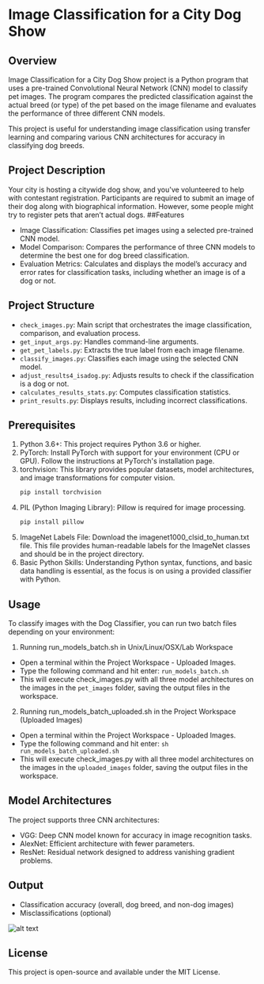 # Image Classification for a City Dog Show
## Overview
Image Classification for a City Dog Show project is a Python program that uses a pre-trained Convolutional Neural Network (CNN) model to classify pet images. The program compares the predicted classification against the actual breed (or type) of the pet based on the image filename and evaluates the performance of three different CNN models.

This project is useful for understanding image classification using transfer learning and comparing various CNN architectures for accuracy in classifying dog breeds.
## Project Description
Your city is hosting a citywide dog show, and you've volunteered to help with contestant registration. Participants are required to submit an image of their dog along with biographical information. However, some people might try to register pets that aren’t actual dogs.
##Features
- Image Classification: Classifies pet images using a selected pre-trained CNN model.
- Model Comparison: Compares the performance of three CNN models to determine the best one for dog breed classification.
- Evaluation Metrics: Calculates and displays the model’s accuracy and error rates for classification tasks, including whether an image is of a dog or not.
## Project Structure
- `check_images.py`: Main script that orchestrates the image classification, comparison, and evaluation process.
- `get_input_args.py`: Handles command-line arguments.
- `get_pet_labels.py`: Extracts the true label from each image filename.
- `classify_images.py`: Classifies each image using the selected CNN model.
- `adjust_results4_isadog.py`: Adjusts results to check if the classification is a dog or not.
- `calculates_results_stats.py`: Computes classification statistics.
- `print_results.py`: Displays results, including incorrect classifications.
## Prerequisites
1. Python 3.6+: This project requires Python 3.6 or higher.
2. PyTorch: Install PyTorch with support for your environment (CPU or GPU). Follow the instructions at PyTorch's installation page.
3. torchvision: This library provides popular datasets, model architectures, and image transformations for computer vision.
    ```bash
   pip install torchvision
    ```
5. PIL (Python Imaging Library): Pillow is required for image processing.
    ```bash
   pip install pillow
    ```
7. ImageNet Labels File: Download the imagenet1000_clsid_to_human.txt file. This file provides human-readable labels for the ImageNet classes and should be in the project directory.
8. Basic Python Skills: Understanding Python syntax, functions, and basic data handling is essential, as the focus is on using a provided classifier with Python.
## Usage
To classify images with the Dog Classifier, you can run two batch files depending on your environment:

1. Running run_models_batch.sh in Unix/Linux/OSX/Lab Workspace
- Open a terminal within the Project Workspace - Uploaded Images.
- Type the following command and hit enter: `run_models_batch.sh`
- This will execute check_images.py with all three model architectures on the images in the `pet_images` folder, saving the output files in the workspace.
2. Running run_models_batch_uploaded.sh in the Project Workspace (Uploaded Images)
- Open a terminal within the Project Workspace - Uploaded Images.
- Type the following command and hit enter: `sh run_models_batch_uploaded.sh`
- This will execute check_images.py with all three model architectures on the images in the `uploaded_images` folder, saving the output files in the workspace.

## Model Architectures
The project supports three CNN architectures:
- VGG: Deep CNN model known for accuracy in image recognition tasks.
- AlexNet: Efficient architecture with fewer parameters.
- ResNet: Residual network designed to address vanishing gradient problems.
## Output
- Classification accuracy (overall, dog breed, and non-dog images)
- Misclassifications (optional)
  
![alt text](https://video.udacity-data.com/topher/2018/March/5aa84e54_aipnd-intropythonlab-results/aipnd-intropythonlab-results.png)

## License
This project is open-source and available under the MIT License.
